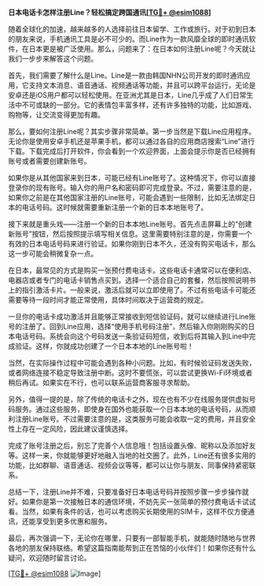 **日本电话卡怎样注册Line？轻松搞定跨国通讯[[TG💪+ @esim1088](https://t.me/s/esim1088)]**

随着全球化的加速，越来越多的人选择前往日本留学、工作或旅行。对于初到日本的朋友来说，手机通讯工具是必不可少的。而Line作为一款风靡全球的即时通讯软件，在日本更是被广泛使用。那么，问题来了：在日本如何注册Line呢？今天就让我们一步步来解答这个问题。

首先，我们需要了解什么是Line。Line是一款由韩国NHN公司开发的即时通讯应用，它支持文本消息、语音通话、视频通话等功能，并且可以跨平台运行，无论是安卓还是iOS用户都可以轻松使用。在亚洲尤其是日本，Line几乎成了人们日常生活中不可或缺的一部分。它的表情包丰富多样，还有许多独特的功能，比如游戏、购物等，让交流变得更加有趣。

那么，要如何注册Line呢？其实步骤非常简单。第一步当然是下载Line应用程序。无论你是使用安卓手机还是苹果手机，都可以通过各自的应用商店搜索“Line”进行下载。下载完成后打开软件，你会看到一个欢迎界面，上面会提示你是否已经拥有账号或者需要创建新账号。

如果你是从其他国家来到日本，可能已经有Line账号了。这种情况下，你可以直接登录你的现有账号。输入你的用户名和密码即可完成登录。不过，需要注意的是，如果你之前是在其他国家注册的Line账号，可能会遇到一些限制，比如无法绑定日本的电话号码。这时候就需要重新注册一个新的日本本地账号了。

接下来就是重头戏——注册一个新的日本本地Line账号。首先点击屏幕上的“创建新账号”按钮，然后按照提示填写相关信息。这里需要特别注意的是，你需要一个有效的日本电话号码来进行验证。如果你刚到日本不久，还没有购买电话卡，那么这一步可能会稍微复杂一点。

在日本，最常见的方式是购买一张预付费电话卡。这些电话卡通常可以在便利店、电器店或者专门的电话卡销售点买到。选择一个适合自己的套餐，然后按照说明书上的指引激活卡片。一般来说，激活后就可以立即使用了。不过有些电话卡可能还需要等待一段时间才能正常使用，具体时间取决于运营商的规定。

一旦你的电话卡成功激活并且能够正常接收到短信验证码，就可以继续进行Line账号的注册了。回到Line应用，选择“使用手机号码注册”，然后输入你刚刚购买的日本电话号码。系统会向这个号码发送一条验证码短信，收到后将其输入到Line中完成验证。这样，你就成功创建了一个日本本地的Line账号啦！

当然，在实际操作过程中可能会遇到各种小问题。比如，有时候验证码发送失败，或者网络连接不稳定导致注册中断。这时不要慌张，可以尝试更换Wi-Fi环境或者稍后再试。如果实在不行，也可以联系运营商客服寻求帮助。

另外，值得一提的是，除了传统的电话卡之外，现在也有不少在线服务提供虚拟号码服务。通过这些服务，即使身在国外也能获取一个日本本地的电话号码，从而顺利注册Line账号。不过需要注意的是，这类服务可能会收取一定的费用，并且安全性上存在一定风险，因此建议谨慎选择。

完成了账号注册之后，别忘了完善个人信息哦！包括设置头像、昵称以及添加好友等。这样一来，你就能够更好地融入当地的社交圈了。此外，Line还有很多实用的功能，比如群聊、语音通话、视频会议等等，都可以让你与朋友、同事保持紧密联系。

总结一下，注册Line并不难，只要准备好日本电话号码并按照步骤一步步操作就好。如果你是第一次接触日本的通信环境，不妨先买一张简单的预付费电话卡试试看。当然，如果有条件的话，也可以考虑购买长期使用的SIM卡，这样不仅方便通讯，还能享受到更多优惠和服务。

最后，再次强调一下，无论你在哪里，只要有一部智能手机，就能随时随地与世界各地的朋友保持联络。希望这篇指南能帮到正在苦恼的小伙伴们！如果你还有什么疑问，欢迎随时留言讨论。

[[TG💪+ @esim1088](https://t.me/s/esim1088) ![Image](https://i.postimg.cc/4NQfJmqS/Snipaste-2025-05-13-00-14-12.png)]